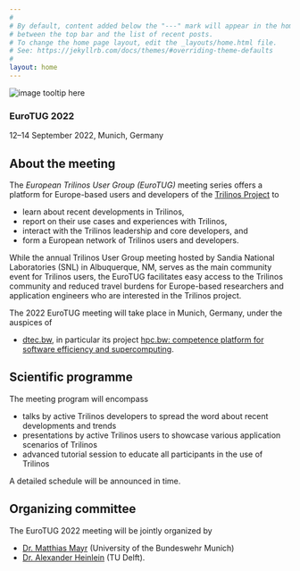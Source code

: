 ```yaml
---
#
# By default, content added below the "---" mark will appear in the home page
# between the top bar and the list of recent posts.
# To change the home page layout, edit the _layouts/home.html file.
# See: https://jekyllrb.com/docs/themes/#overriding-theme-defaults
#
layout: home
---
```


<div class="container">
  <img class="cropped-image none-image" src="https://images.unsplash.com/photo-1599982890963-3aabd60064d2?ixlib=rb-1.2.1&ixid=MnwxMjA3fDB8MHxwaG90by1wYWdlfHx8fGVufDB8fHx8&auto=format&fit=crop&w=1674&q=80" alt="image tooltip here"/>
  <div class="text-block">
    <h3>EuroTUG 2022</h3>
    <p>12–14 September 2022, Munich, Germany</p>
  </div>
</div>

## About the meeting

The _European Trilinos User Group (EuroTUG)_ meeting series offers a platform for Europe-based users and developers
of the [Trilinos Project](https://trilinos.github.io) to

- learn about recent developments in Trilinos,
- report on their use cases and experiences with Trilinos,
- interact with the Trilinos leadership and core developers, and
- form a European network of Trilinos users and developers.

While the annual Trilinos User Group meeting hosted by Sandia National Laboratories (SNL) in Albuquerque, NM,
serves as the main community event for Trilinos users,
the EuroTUG facilitates easy access to the Trilinos community and reduced travel burdens for Europe-based researchers and application engineers
who are interested in the Trilinos project.

The 2022 EuroTUG meeting will take place in Munich, Germany, under the auspices of

- [dtec.bw](https://dtecbw.de), in particular its project [hpc.bw: competence platform for software efficiency and supercomputing](https://dtecbw.de/home/forschung/hsu/projekt-hpcbw/projekt-hpcbw).


## Scientific programme

The meeting program will encompass

- talks by active Trilinos developers to spread the word about recent developments and trends
- presentations by active Trilinos users to showcase various application scenarios of Trilinos
- advanced tutorial session to educate all participants in the use of Trilinos

A detailed schedule will be announced in time.

## Organizing committee

The EuroTUG 2022 meeting will be jointly organized by

- [Dr. Matthias Mayr](https://mayrmt.github.io) (University of the Bundeswehr Munich)
- [Dr. Alexander Heinlein](https://searhein.github.io) (TU Delft).

